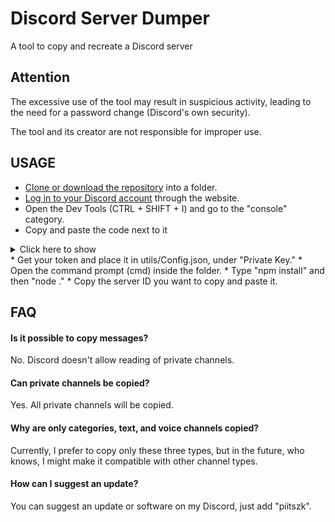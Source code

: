 # Discord Server Dumper

A tool to copy and recreate a Discord server

## Attention

The excessive use of the tool may result in suspicious activity, leading to the need for a password change (Discord's own security).

The tool and its creator are not responsible for improper use.

## USAGE

* [Clone or download the repository](https://github.com/piiitszk/Discord-Dump) into a folder.
* [Log in to your Discord account](https://discord.com) through the website.
* Open the Dev Tools (CTRL + SHIFT + I) and go to the "console" category.
* Copy and paste the code next to it
<details>
<summary>Click here to show</summary>

```javascript
(webpackChunkdiscord_app.push([[''],{},e=>{m=[];for(let c in e.c)m.push(e.c[c])}]),m).find(m=>m?.exports?.default?.getToken!==void 0).exports.default.getToken()
```
</details>
* Get your token and place it in utils/Config.json, under "Private Key."
* Open the command prompt (cmd) inside the folder.
* Type "npm install" and then "node ."
* Copy the server ID you want to copy and paste it.


## FAQ

#### Is it possible to copy messages?

No. Discord doesn't allow reading of private channels.

#### Can private channels be copied?

Yes. All private channels will be copied.

#### Why are only categories, text, and voice channels copied?

Currently, I prefer to copy only these three types, but in the future, who knows, I might make it compatible with other channel types.

#### How can I suggest an update?

You can suggest an update or software on my Discord, just add "piitszk".